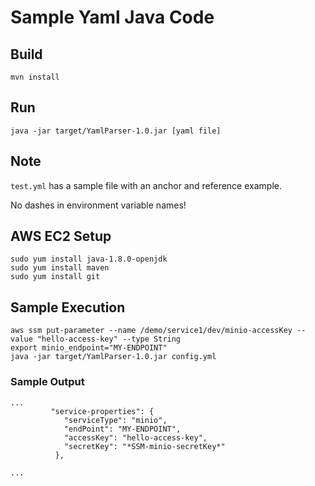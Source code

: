 # Sample Yaml Java Code

## Build
`mvn install`

## Run
`java -jar target/YamlParser-1.0.jar [yaml file]`

## Note
`test.yml` has a sample file with an anchor and reference example.

No dashes in environment variable names!

## AWS EC2 Setup
```
sudo yum install java-1.8.0-openjdk
sudo yum install maven
sudo yum install git
``` 

## Sample Execution
```
aws ssm put-parameter --name /demo/service1/dev/minio-accessKey --value "hello-access-key" --type String
export minio_endpoint="MY-ENDPOINT"
java -jar target/YamlParser-1.0.jar config.yml 
```

### Sample Output
```
...
         "service-properties": {
            "serviceType": "minio",
            "endPoint": "MY-ENDPOINT",
            "accessKey": "hello-access-key",
            "secretKey": "*SSM-minio-secretKey*"
          },

...
```